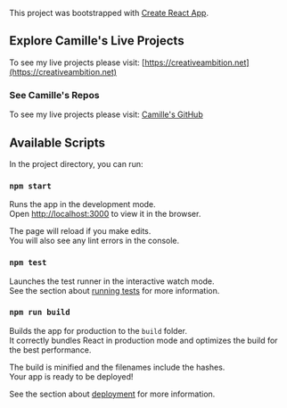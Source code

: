 This project was bootstrapped with [Create React App](https://github.com/facebook/create-react-app).
## Explore Camille's Live Projects

To see my live projects please visit: [https://creativeambition.net](https://creativeambition.net)

### See Camille's Repos

To see my live projects please visit: [Camille's GitHub](https://github.com/ach206?tab=repositories)

## Available Scripts

In the project directory, you can run:

### `npm start`

Runs the app in the development mode.<br>
Open [http://localhost:3000](http://localhost:3000) to view it in the browser.

The page will reload if you make edits.<br>
You will also see any lint errors in the console.

### `npm test`

Launches the test runner in the interactive watch mode.<br>
See the section about [running tests](https://facebook.github.io/create-react-app/docs/running-tests) for more information.

### `npm run build`

Builds the app for production to the `build` folder.<br>
It correctly bundles React in production mode and optimizes the build for the best performance.

The build is minified and the filenames include the hashes.<br>
Your app is ready to be deployed!

See the section about [deployment](https://facebook.github.io/create-react-app/docs/deployment) for more information.

